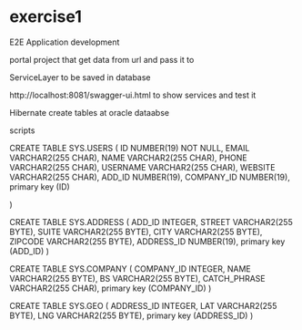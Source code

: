 # exercise1
E2E Application development

portal project that get data from url and pass it to 

ServiceLayer to be saved in database 

http://localhost:8081/swagger-ui.html   to show services and test it 

Hibernate create tables at oracle dataabse 

scripts

CREATE TABLE SYS.USERS
(
  ID          NUMBER(19)                        NOT NULL,
  EMAIL       VARCHAR2(255 CHAR),
  NAME        VARCHAR2(255 CHAR),
  PHONE       VARCHAR2(255 CHAR),
  USERNAME    VARCHAR2(255 CHAR),
  WEBSITE     VARCHAR2(255 CHAR),
  ADD_ID      NUMBER(19),
  COMPANY_ID  NUMBER(19),
  primary key (ID)

)

CREATE TABLE SYS.ADDRESS
(
  ADD_ID      INTEGER,
  STREET      VARCHAR2(255 BYTE),
  SUITE       VARCHAR2(255 BYTE),
  CITY        VARCHAR2(255 BYTE),
  ZIPCODE     VARCHAR2(255 BYTE),
  ADDRESS_ID  NUMBER(19),
   primary key (ADD_ID)
)

CREATE TABLE SYS.COMPANY
(
  COMPANY_ID    INTEGER,
  NAME          VARCHAR2(255 BYTE),
  BS            VARCHAR2(255 BYTE),
  CATCH_PHRASE  VARCHAR2(255 CHAR),
   primary key (COMPANY_ID)
)

CREATE TABLE SYS.GEO
(
  ADDRESS_ID  INTEGER,
  LAT         VARCHAR2(255 BYTE),
  LNG         VARCHAR2(255 BYTE),
  primary key (ADDRESS_ID)
)
